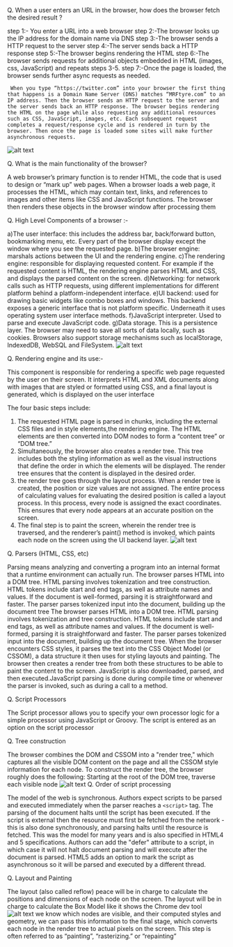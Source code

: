 Q. When a user enters an URL in the browser, how does the browser fetch the desired result ?

step 1:- You enter a URL into a web browser
step 2:-The browser looks up the IP address for the domain name via DNS
step 3:-The browser sends a HTTP request to the server
step 4:-The server sends back a HTTP response
step 5:-The browser begins rendering the HTML
step 6:-The browser sends requests for additional objects embedded in HTML (images, css, JavaScript) and repeats steps 3-5.
step 7:-Once the page is loaded, the browser sends further async requests as needed.

     When you type “https://twitter.com” into your browser the first thing that happens is a Domain Name Server (DNS) matches “MRFtyre.com” to an IP address. Then the browser sends an HTTP request to the server and the server sends back an HTTP response. The browser begins rendering the HTML on the page while also requesting any additional resources such as CSS, JavaScript, images, etc. Each subsequent request completes a request/response cycle and is rendered in turn by the browser. Then once the page is loaded some sites will make further asynchronous requests.

![alt text](https://miro.medium.com/max/1400/0*_hl4umuWpka99kML.png)

Q. What is the main functionality of the browser?

A web browser’s primary function is to render HTML, the code that is used to design or “mark up” web pages. When a browser loads a web page, it processes the HTML, which may contain text, links, and references to images and other items like CSS and JavaScript functions. The browser then renders these objects in the browser window after processing them

Q. High Level Components of a browser :-

a)The user interface: this includes the address bar, back/forward button, bookmarking menu, etc. Every part of the browser display except the window where you see the requested page.
b)The browser engine: marshals actions between the UI and the rendering engine.
c)The rendering engine: responsible for displaying requested content. For example if the requested content is HTML, the rendering engine parses HTML and CSS, and displays the parsed content on the screen.
d)Networking: for network calls such as HTTP requests, using different implementations for different platform behind a platform-independent interface.
e)UI backend: used for drawing basic widgets like combo boxes and windows. This backend exposes a generic interface that is not platform specific. Underneath it uses operating system user interface methods.
f)JavaScript interpreter. Used to parse and execute JavaScript code.
g)Data storage. This is a persistence layer. The browser may need to save all sorts of data locally, such as cookies. Browsers also support storage mechanisms such as localStorage, IndexedDB, WebSQL and FileSystem.
![alt text](https://web-dev.imgix.net/image/T4FyVKpzu4WKF1kBNvXepbi08t52/PgPX6ZMyKSwF6kB8zIhB.png?auto=format&w=741)

Q. Rendering engine and its use:-

This component is responsible for rendering a specific web page requested by the user on their screen. It interprets HTML and XML documents along with images that are styled or formatted using CSS, and a final layout is generated, which is displayed on the user interface

The four basic steps include:

1.  The requested HTML page is parsed in chunks, including the external CSS files and in style elements,the rendering engine. The HTML elements are then converted into DOM nodes to form a “content tree” or “DOM tree.”
2.  Simultaneously, the browser also creates a render tree. This tree includes both the styling information as well as the visual instructions that define the order in which the elements will be displayed. The render tree ensures that the content is displayed in the desired order.
3.  the render tree goes through the layout process. When a render tree is created, the position or size values are not assigned. The entire process of calculating values for evaluating the desired position is called a layout process. In this process, every node is assigned the exact coordinates. This ensures that every node appears at an accurate position on the screen.
4.  The final step is to paint the screen, wherein the render tree is traversed, and the renderer’s paint() method is invoked, which paints each node on the screen using the UI backend layer.
    ![alt text](https://3fxtqy18kygf3on3bu39kh93-wpengine.netdna-ssl.com/wp-content/uploads/2019/11/Screenshot-2019-11-12-at-3.26.19-PM.png)

Q. Parsers (HTML, CSS, etc)

Parsing means analyzing and converting a program into an internal format that a runtime environment can actually run. The browser parses HTML into a DOM tree. HTML parsing involves tokenization and tree construction. HTML tokens include start and end tags, as well as attribute names and values. If the document is well-formed, parsing it is straightforward and faster. The parser parses tokenized input into the document, building up the document tree
The browser parses HTML into a DOM tree. HTML parsing involves tokenization and tree construction. HTML tokens include start and end tags, as well as attribute names and values. If the document is well-formed, parsing it is straightforward and faster. The parser parses tokenized input into the document, building up the document tree.
When the browser encounters CSS styles, it parses the text into the CSS Object Model (or CSSOM), a data structure it then uses for styling layouts and painting. The browser then creates a render tree from both these structures to be able to paint the content to the screen. JavaScript is also downloaded, parsed, and then executed.JavaScript parsing is done during compile time or whenever the parser is invoked, such as during a call to a method.

Q. Script Processors

The Script processor allows you to specify your own processor logic for a simple processor using JavaScript or Groovy. The script is entered as an option on the script processor

Q. Tree construction

The browser combines the DOM and CSSOM into a "render tree," which captures all the visible DOM content on the page and all the CSSOM style information for each node. To construct the render tree, the browser roughly does the following: Starting at the root of the DOM tree, traverse each visible node
![alt text](https://download.huihoo.com/google/gdgdevkit/DVD1/developers.google.com/web/fundamentals/performance/critical-rendering-path/images/render-tree-construction.png)
Q. Order of script processing

The model of the web is synchronous. Authors expect scripts to be parsed and executed immediately when the parser reaches a `<script>` tag. The parsing of the document halts until the script has been executed. If the script is external then the resource must first be fetched from the network - this is also done synchronously, and parsing halts until the resource is fetched. This was the model for many years and is also specified in HTML4 and 5 specifications. Authors can add the "defer" attribute to a script, in which case it will not halt document parsing and will execute after the document is parsed. HTML5 adds an option to mark the script as asynchronous so it will be parsed and executed by a different thread.

Q. Layout and Painting

The layout (also called reflow) peace will be in charge to calculate the positions and dimensions of each node on the screen. The layout will be in charge to calculate the Box Model like it shows the Chrome dev tool
![alt text](https://miro.medium.com/max/736/1*Zn6GitJgGX5kZkSTBgmoIA.png)
we know which nodes are visible, and their computed styles and geometry, we can pass this information to the final stage, which converts each node in the render tree to actual pixels on the screen. This step is often referred to as “painting”, “rasterizing.” or “repainting”
